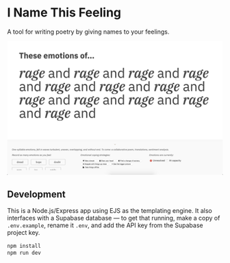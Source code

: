 # I Name This Feeling

A tool for writing poetry by giving names to your feelings.

!["These emotions of…" followed by repetitions of "rage and rage and rage".](documentation/Screen%20Shot%202020-07-08%20at%2021.57.05.png)

## Development

This is a Node.js/Express app using EJS as the templating engine. It also interfaces with a Supabase database — to get that running, make a copy of `.env.example`, rename it `.env`, and add the API key from the Supabase project key.

```
npm install
npm run dev
```